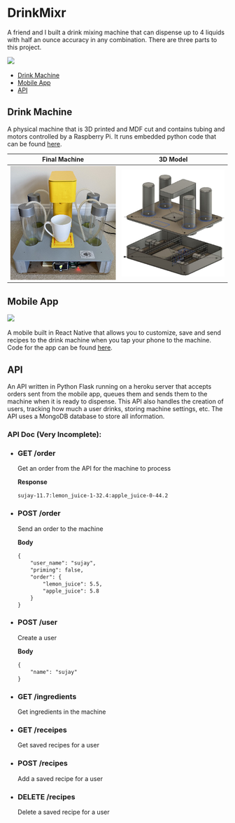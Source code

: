 # DrinkMixr
A friend and I built a drink mixing machine that can dispense up to 4 liquids with half an ounce accuracy in any combination. There are three parts to this project.

<img width="450px" src="https://raw.githubusercontent.com/sujaygarlanka/DrinkMixr/master/media/DrinkMixr-demo.gif"/>

- [Drink Machine](#drink-machine)
- [Mobile App](#mobile-app)
- [API](#api)

## Drink Machine

A physical machine that is 3D printed and MDF cut and contains tubing and motors controlled by a Raspberry Pi. It runs embedded python code that can be found [here](https://github.com/sujaygarlanka/DrinkMixr-Raspberry-Pi).

Final Machine              |  3D Model
:-------------------------:|:-------------------------:
<img src="https://raw.githubusercontent.com/sujaygarlanka/DrinkMixr/master/media/machine.jpg" width="350px"/> |  <img style="display: inline" src="https://raw.githubusercontent.com/sujaygarlanka/DrinkMixr/master/media/machine-3D.png" width="350px"/>

## Mobile App

<img src="https://raw.githubusercontent.com/sujaygarlanka/DrinkMixr/master/media/app-demo.gif" width="250px"/>

A mobile built in React Native that allows you to customize, save and send recipes to the drink machine when you tap your phone to the machine. Code for the 
app can be found [here](https://github.com/sujaygarlanka/DrinkMixr).

## API

An API written in Python Flask running on a heroku server that accepts orders sent from the mobile app, queues them and sends them to the machine when it is ready to dispense. This API also handles the creation of users, tracking how much a user drinks, storing machine settings, etc. The API uses a MongoDB database to store all information.

### API Doc (Very Incomplete):

- ### GET /order  
	Get an order from the API for the machine to process

	**Response**
	```
	sujay-11.7:lemon_juice-1-32.4:apple_juice-0-44.2
	```

- ### POST /order 
	Send an order to the machine

	**Body**
	```
	{
		"user_name": "sujay",
		"priming": false,
		"order": {
			"lemon_juice": 5.5,
			"apple_juice": 5.8
		}
	}
	```

- ### POST /user
	Create a user
	
	**Body**
	```
	{
		"name": "sujay"
	}
	```
	
- ### GET /ingredients
 	Get ingredients in the machine
	
- ### GET /receipes
	Get saved recipes for a user
	
- ### POST /recipes
	Add a saved recipe for a user
	
- ### DELETE /recipes
	Delete a saved recipe for a user
